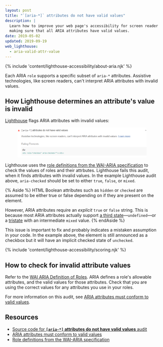 ```yaml
---
layout: post
title: "`[aria-*]` attributes do not have valid values"
description: |
  Learn how to improve your web page's accessibility for screen reader users by
  making sure that all ARIA attributes have valid values.
date: 2019-05-02
updated: 2019-09-19
web_lighthouse:
  - aria-valid-attr-value
---
```


{% include 'content/lighthouse-accessibility/about-aria.njk' %}

Each ARIA `role` supports a specific subset of `aria-*` attributes.
Assistive technologies, like screen readers,
can't interpret ARIA attributes with invalid values.

## How Lighthouse determines an attribute's value is invalid

<a href="https://developers.google.com/web/tools/lighthouse" rel="noopener">Lighthouse</a>
flags ARIA attributes with invalid values:

<figure class="w-figure">
  <img class="w-screenshot" src="aria-valid-attr-value.png" alt="Lighthouse audit showing aria-checked without the value 'true'">
</figure>

Lighthouse uses the
<a href="https://www.w3.org/TR/wai-aria-1.1/#role_definitions" rel="noopener">role definitions from the WAI-ARIA specification</a>
to check the values of roles and their attrbutes.
Lighthouse fails this audit,
when it finds attributes with invalid values.
In the example Lighthouse audit above,
`aria-checked` should be set to either `true`, `false`, or `mixed`.

{% Aside %}
HTML Boolean attributes such as `hidden` or `checked` are assumed to be either
true or false depending on if they are present on the element.

However, ARIA attributes require an _explicit_ `true` or `false` string.
This is because most ARIA attributes actually support [a third state](https://www.w3.org/TR/wai-aria-1.1/#valuetype_true-false-undefined)—`undefined`—or a [tristate](https://www.w3.org/TR/wai-aria-1.1/#valuetype_tristate)
with an intermediate `mixed` value.
{% endAside %}

This issue is important to fix and
probably indicates a mistaken assumption in your code. In the example above, the
element is still announced as a checkbox but it will have an implicit
checked state of `unchecked`.

{% include 'content/lighthouse-accessibility/scoring.njk' %}

## How to check for invalid attribute values

Refer to the [WAI ARIA Definition of Roles](https://www.w3.org/TR/wai-aria-1.1/#role_definitions).
ARIA defines a role's allowable attributes, and the valid values for those attributes.
Check that you are using the correct values for any attributes you use in your roles.

For more information on this audit,
see [ARIA attributes must conform to valid values](https://dequeuniversity.com/rules/axe/3.3/aria-valid-attr-value).

## Resources

- [Source code for **`[aria-*]` attributes do not have valid values** audit](https://github.com/GoogleChrome/lighthouse/blob/master/lighthouse-core/audits/accessibility/aria-valid-attr-value.js)
- [ARIA attributes must conform to valid values](https://dequeuniversity.com/rules/axe/3.3/aria-valid-attr-value)
- <a href="https://www.w3.org/TR/wai-aria-1.1/#role_definitions" rel="noopener">Role definitions from the WAI-ARIA specification</a>
